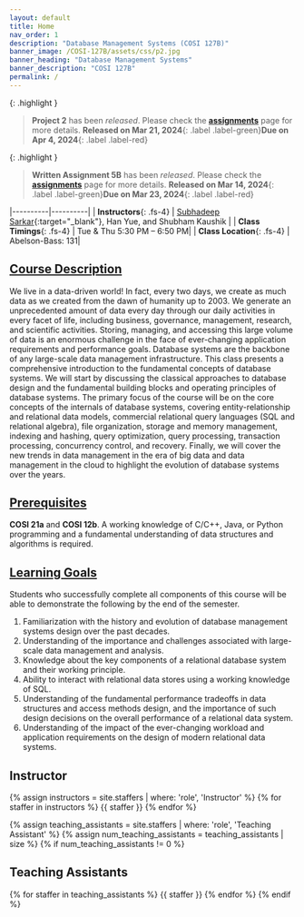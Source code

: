 ```yaml
---
layout: default
title: Home
nav_order: 1
description: "Database Management Systems (COSI 127B)"
banner_image: /COSI-127B/assets/css/p2.jpg
banner_heading: "Database Management Systems"
banner_description: "COSI 127B"
permalink: /
---
```


{: .highlight }
>
> **Project 2** has been _released_. Please check the [**assignments**](/COSI-127B/assignments) page for more details. **Released on Mar 21, 2024**{: .label .label-green}**Due on Apr 4, 2024**{: .label .label-red}

{: .highlight }
> 
> **Written Assignment 5B** has been _released_. Please check the [**assignments**](/COSI-127B/assignments) page for more details. **Released on Mar 14, 2024**{: .label .label-green}**Due on Mar 23, 2024**{: .label .label-red}


|----------|----------|
| __Instructors__{: .fs-4} | [<u>Subhadeep Sarkar</u>](https://subhadeep.net){:target="_blank"}, Han Yue, and Shubham Kaushik |
| __Class Timings__{: .fs-4} | Tue & Thu 5:30 PM – 6:50 PM|
| __Class Location__{: .fs-4} | Abelson-Bass: 131|

## <u>Course Description</u>
We live in a data-driven world! In fact, every two days, we create as much data as we created from the dawn of humanity up to 2003. We generate an unprecedented amount of data every day through our daily activities in every facet of life, including business, governance, management, research, and scientific activities. Storing, managing, and accessing this large volume of data is an enormous challenge in the face of ever-changing application requirements and performance goals. Database systems are the backbone of any large-scale data management infrastructure. This class presents a comprehensive introduction to the fundamental concepts of database systems. We will start by discussing the classical approaches to database design and the fundamental building blocks and operating principles of database systems. The primary focus of the course will be on the core concepts of the internals of database systems, covering entity-relationship and relational data models, commercial relational query languages (SQL and relational algebra), file organization, storage and memory management, indexing and hashing, query optimization, query processing, transaction processing, concurrency control, and recovery. Finally, we will cover the new trends in data management in the era of big data and data management in the cloud to highlight the evolution of database systems over the years.

## <u>Prerequisites</u>
__COSI 21a__ and __COSI 12b__. A working knowledge of C/C++, Java, or Python programming and a fundamental understanding of data structures and algorithms is required. 

## <u>Learning Goals</u>
Students who successfully complete all components of this course will be able to demonstrate the following by the end of the semester.
1. Familiarization with the history and evolution of database management systems design over the past decades. 
2. Understanding of the importance and challenges associated with large-scale data management and analysis.
3.  Knowledge about the key components of a relational database system and their working principle. 
4. Ability to interact with relational data stores using a working knowledge of SQL.
5. Understanding of the fundamental performance tradeoffs in data structures and access methods design, and the importance of such design decisions on the overall performance of a relational data system. 
6. Understanding of the impact of the ever-changing workload and application requirements on the design of modern relational data systems. 

## Instructor

{% assign instructors = site.staffers | where: 'role', 'Instructor' %}
{% for staffer in instructors %}
{{ staffer }}
{% endfor %}

{% assign teaching_assistants = site.staffers | where: 'role', 'Teaching Assistant' %}
{% assign num_teaching_assistants = teaching_assistants | size %}
{% if num_teaching_assistants != 0 %}

## Teaching Assistants

{% for staffer in teaching_assistants %}
{{ staffer }}
{% endfor %}
{% endif %}
